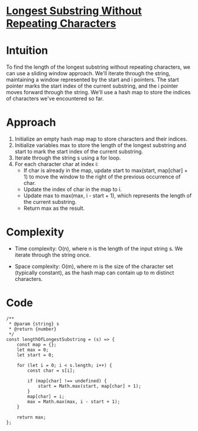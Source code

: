 # [Longest Substring Without Repeating Characters](https://leetcode.com/problems/longest-substring-without-repeating-characters)

# Intuition
To find the length of the longest substring without repeating characters, we can use a sliding window approach. We'll iterate through the string, maintaining a window represented by the start and i pointers. The start pointer marks the start index of the current substring, and the i pointer moves forward through the string. We'll use a hash map to store the indices of characters we've encountered so far.

# Approach
1. Initialize an empty hash map map to store characters and their indices.
2. Initialize variables max to store the length of the longest substring and start to mark the start index of the current substring.
3. Iterate through the string s using a for loop.
4. For each character char at index i:
    - If char is already in the map, update start to max(start, map[char] + 1) to move the window to the right of the previous occurrence of char.
    -  Update the index of char in the map to i.
    - Update max to max(max, i - start + 1), which represents the length of the current substring.
    - Return max as the result.
    
# Complexity
- Time complexity: O(n), where n is the length of the input string s. We iterate through the string once.

- Space complexity: O(m), where m is the size of the character set (typically constant), as the hash map can contain up to m distinct characters.

# Code
```
/**
 * @param {string} s
 * @return {number}
 */
const lengthOfLongestSubstring = (s) => {
    const map = {};
    let max = 0;
    let start = 0;

    for (let i = 0; i < s.length; i++) {
        const char = s[i];

        if (map[char] !== undefined) {
            start = Math.max(start, map[char] + 1);
        }
        map[char] = i;
        max = Math.max(max, i - start + 1);
    }

    return max;
};


```